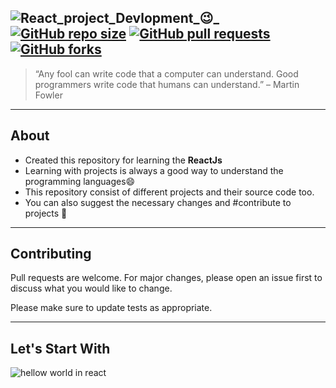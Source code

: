 
![React_project_Devlopment_😉_](https://user-images.githubusercontent.com/61608506/166153655-5bd53ab1-5f2d-4f7b-8be5-555732a05ee1.png)
[![GitHub repo size](https://img.shields.io/github/repo-size/harsh-100/React-js-Development)](https://github.com/harsh-100/React-js-Development)
[![GitHub pull requests](https://img.shields.io/github/issues-pr/harsh-100/React-js-Development)](https://github.com/harsh-100/React-js-Development)
[![GitHub forks](https://img.shields.io/github/forks/harsh-100/React-js-Development?style=social)](https://github.com/harsh-100/React-js-Development)
---
> “Any fool can write code that a computer can understand. Good programmers write code that humans can understand.” – Martin Fowler
---
## About
- Created this repository for learning the **ReactJs** 
- Learning with projects is always a good way to understand the programming languages😄
- This repository consist of different projects and their source code too.
- You can also suggest the necessary changes and \#contribute to projects 🧐

---
## Contributing
Pull requests are welcome. For major changes, please open an issue first to discuss what you would like to change.

Please make sure to update tests as appropriate.

---
## Let's Start With
![hellow world in react](https://user-images.githubusercontent.com/61608506/166155133-b7d09115-2c61-404a-bd56-9479cb0b2d03.png)
